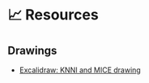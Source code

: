 # 📈 Resources

## Drawings
- [Excalidraw: KNNI and MICE drawing](https://excalidraw.com/#json=wMtMXsiYctLyY3HarEFa1,kBKch7wtFGwewvZCOo0rFg)
